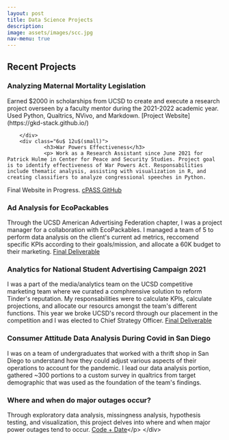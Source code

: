 ```yaml
---
layout: post
title: Data Science Projects
description: 
image: assets/images/scc.jpg
nav-menu: true
---
```


<!-- Content -->
<h2 id="content"> Recent Projects </h2>
<div class="row">
        <div class="6u 12u$(small)">
                <h3>Analyzing Maternal Mortality Legislation</h3>
                 <p> Earned $2000 in scholarships from UCSD to create and execute a research project overseen by a faculty mentor during the 2021-2022 academic year. Used Python, Qualtrics, NVivo, and Markdown. <a href="https://gkd-stack.github.io/"
title="Project Website"></a>[Project Website](https://gkd-stack.github.io/)</p>
                
        </div>
        <div class="6u$ 12u$(small)">
                <h3>War Powers Effectiveness</h3>
                <p> Work as a Research Assistant since June 2021 for Patrick Hulme in Center for Peace and Security Studies. Project goal is to identify effectiveness of War Powers Act. Responsabilities include thematic analysis, assisting with visualization in R, and creating classifiers to analyze congressional speeches in Python. 
Final Website in Progress. <a href="https://github.com/GKD-stack/cPASS" title="cPASS"></a>[cPASS GitHub](https://github.com/GKD-stack/cPASS)</p>
        </div>
        <!-- Break -->
        <div class="6u 12u$(small)">
                <h3>Ad Analysis for EcoPackables</h3>
                <p> Through the UCSD American Advertising Federation chapter, I was a project manager for a collaboration with EcoPackables. I managed a team of 5 to perform data analysis on the client's current ad metrics, reccomend specific KPIs according to their goals/mission, and allocate a 60K budget to their marketing. <a href="https://issuu.com/ucsdadwave/docs/ecopackables/11" title="Final Deliverable"></a>[Final Deliverable](https://issuu.com/ucsdadwave/docs/ecopackables/11)</p>
        </div>
        <div class="6u$ 12u$(small)">
                <h3> Analytics for National Student Advertising Campaign 2021</h3>
                <p> I was a part of the media/analytics team on the UCSD competitive marketing team where we curated a comphrensive solution to reform Tinder's reputation. My responsabilities were to calculate KPIs, calculate projections, and allocate our resourcs amongst the team's different functions. This year we broke UCSD's record through our placement in the competition and I was elected to Chief Strategy Officer. <a href="https://issuu.com/ucsdadwave/docs/tinderplansbook2021/19"
title="Final Deliverable"></a> [Final Deliverable](https://issuu.com/ucsdadwave/docs/tinderplansbook2021/19) </p>
        </div>
        <!-- Break -->
        <div class="6u 12u$(small)">
                <h3> Consumer Attitude Data Analysis During Covid in San Diego </h3>
                <p> I was on a team of undergraduates that worked with a thrift shop in San Diego to understand how they could adjust various aspects of their operations to account for the pandemic. I lead our data analysis portion, gathered ~300 portions to a custom survey in qualtrics from target demographic that was used as the foundation of the team's findings. </p>
        </div>
        <div class="6u$ 12u$(small)">
                <h3> Where and when do major outages occur?</h3>
                <p> Through exploratory data analysis, missingness analysis, hypothesis testing, and visualization, this project delves into where and when major power outages tend to occur. [Code + Date]("https://github.com/GKD-stack/Power-Outages")</p>
        </div>
